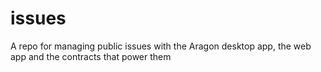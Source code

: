 # issues
A repo for managing public issues with the Aragon desktop app, the web app and the contracts that power them
